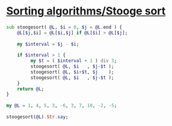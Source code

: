 [1]: https://rosettacode.org/wiki/Sorting_algorithms/Stooge_sort

# [Sorting algorithms/Stooge sort][1]

```raku
sub stoogesort( @L, $i = 0, $j = @L.end ) {
    @L[$j,$i] = @L[$i,$j] if @L[$i] > @L[$j];
 
    my $interval = $j - $i;
 
    if $interval > 1 {
         my $t = ( $interval + 1 ) div 3;
         stoogesort( @L, $i   , $j-$t );
         stoogesort( @L, $i+$t, $j    );
         stoogesort( @L, $i   , $j-$t );
    }
    return @L;
}
 
my @L = 1, 4, 5, 3, -6, 3, 7, 10, -2, -5;
 
stoogesort(@L).Str.say;
 
```